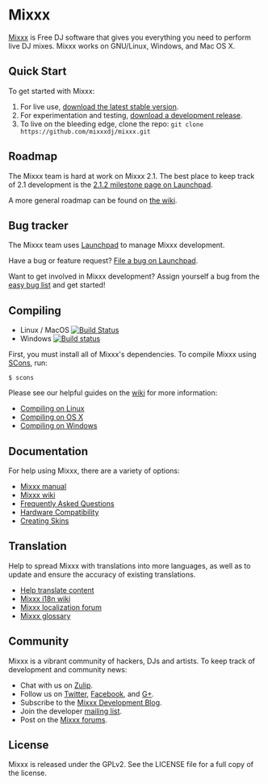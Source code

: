 # Mixxx

[Mixxx] is Free DJ software that gives you everything you need to perform live
DJ mixes. Mixxx works on GNU/Linux, Windows, and Mac OS X.

## Quick Start

To get started with Mixxx:

1. For live use, [download the latest stable version][download].
2. For experimentation and testing, [download a development release][builds].
3. To live on the bleeding edge, clone the repo: `git clone https://github.com/mixxxdj/mixxx.git`

## Roadmap

The Mixxx team is hard at work on Mixxx 2.1. The best place to keep track of
2.1 development is the [2.1.2 milestone page on Launchpad][launchpad 2.1.2].

A more general roadmap can be found on [the wiki][wiki roadmap].

## Bug tracker

The Mixxx team uses [Launchpad] to manage Mixxx development.

Have a bug or feature request? [File a bug on Launchpad][fileabug].

Want to get involved in Mixxx development? Assign yourself a bug from the [easy
bug list][easybugs] and get started!

## Compiling

* Linux / MacOS [![Build Status](https://travis-ci.org/mixxxdj/mixxx.svg)](https://travis-ci.org/mixxxdj/mixxx)
* Windows [![Build status](https://ci.appveyor.com/api/projects/status/j460rficblcaopwx?svg=true)](https://ci.appveyor.com/project/mixxxdj/mixxx)

First, you must install all of Mixxx's dependencies. To compile Mixxx using
[SCons], run:

    $ scons

Please see our helpful guides on the [wiki] for more information:
- [Compiling on Linux]
- [Compiling on OS X]
- [Compiling on Windows]

## Documentation

For help using Mixxx, there are a variety of options:

- [Mixxx manual][manual]
- [Mixxx wiki][wiki]
- [Frequently Asked Questions][FAQ]
- [Hardware Compatibility]
- [Creating Skins]

## Translation

Help to spread Mixxx with translations into more languages, as well as to update and ensure the accuracy of existing translations.

- [Help translate content]
- [Mixxx i18n wiki]
- [Mixxx localization forum]
- [Mixxx glossary]

## Community

Mixxx is a vibrant community of hackers, DJs and artists. To keep track of
development and community news:

- Chat with us on [Zulip][zulip].
- Follow us on [Twitter], [Facebook], and [G+].
- Subscribe to the [Mixxx Development Blog][blog].
- Join the developer [mailing list].
- Post on the [Mixxx forums][forums].

## License

Mixxx is released under the GPLv2. See the LICENSE file for a full copy of the
license.

[mixxx]: http://www.mixxx.org
[download]: http://www.mixxx.org/download
[builds]: http://downloads.mixxx.org/builds/
[launchpad]: http://bugs.launchpad.net/mixxx
[fileabug]: http://bugs.launchpad.net/mixxx/+filebug
[twitter]: http://twitter.com/mixxxdj
[facebook]: https://www.facebook.com/pages/Mixxx-DJ-Software/21723485212
[g+]: https://plus.google.com/102441931224839455484/posts
[blog]: http://mixxxblog.blogspot.com
[manual]: http://www.mixxx.org/manual/latest/
[wiki]: http://www.mixxx.org/wiki/
[faq]: http://mixxx.org/wiki/doku.php/faq
[forums]: http://www.mixxx.org/forums/
[compiling on linux]: http://mixxx.org/wiki/doku.php/compiling_on_linux
[compiling on os x]: http://mixxx.org/wiki/doku.php/compiling_on_os_x
[compiling on windows]: http://mixxx.org/wiki/doku.php/compiling_on_windows
[mailing list]: https://lists.sourceforge.net/lists/listinfo/mixxx-devel
[irc channel]: http://mixxx.org/irc.php
[SCons]: http://www.scons.org/
[launchpad 2.1.2]: https://launchpad.net/mixxx/+milestone/2.1.2
[wiki roadmap]: http://mixxx.org/wiki/doku.php/development_roadmap
[easybugs]: https://bugs.launchpad.net/mixxx/+bugs?field.searchtext=&orderby=-importance&search=Search&field.status%3Alist=NEW&field.status%3Alist=CONFIRMED&field.status%3Alist=TRIAGED&field.status%3Alist=INPROGRESS&field.status%3Alist=INCOMPLETE_WITH_RESPONSE&field.status%3Alist=INCOMPLETE_WITHOUT_RESPONSE&assignee_option=any&field.assignee=&field.bug_reporter=&field.bug_commenter=&field.subscriber=&field.structural_subscriber=&field.tag=easy&field.tags_combinator=ANY&field.has_cve.used=&field.omit_dupes.used=&field.omit_dupes=on&field.affects_me.used=&field.has_patch.used=&field.has_branches.used=&field.has_branches=on&field.has_no_branches.used=&field.has_no_branches=on&field.has_blueprints.used=&field.has_blueprints=on&field.has_no_blueprints.used=&field.has_no_blueprints=on
[creating skins]: http://mixxx.org/wiki/doku.php/creating_skins
[help translate content]: https://www.transifex.com/projects/p/mixxxdj
[Mixxx i18n wiki]: http://mixxx.org/wiki/doku.php/internationalization
[Mixxx localization forum]: http://mixxx.org/forums/viewforum.php?f=10
[Mixxx glossary]: https://www.transifex.com/projects/p/mixxxdj/glossary/l/en/
[hardware compatibility]: http://mixxx.org/wiki/doku.php/hardware_compatibility
[zulip]: https://mixxx.zulipchat.com/
